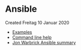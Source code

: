 # Ansible
Created Freitag 10 Januar 2020


* [Examples](https://github.com/ansible/ansible-examples)
* [Command line help](https://docs.ansible.com/ansible/latest/user_guide/command_line_tools.html#command-line-tools)
* [Jon Warbrick Ansible summary](https://gist.github.com/andreicristianpetcu/b892338de279af9dac067891579cad7d)


